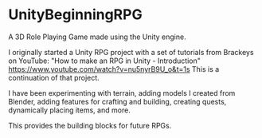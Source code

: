 # UnityBeginningRPG    

A 3D Role Playing Game made using the Unity engine.   

I originally started a Unity RPG project with a set of tutorials from Brackeys on YouTube:
"How to make an RPG in Unity - Introduction"  https://www.youtube.com/watch?v=nu5nyrB9U_o&t=1s
This is a continuation of that project.     

I have been experimenting with terrain, adding models I created from Blender, adding features for crafting and building, 
creating quests, dynamically placing items, and more.     

This provides the building blocks for future RPGs.    

